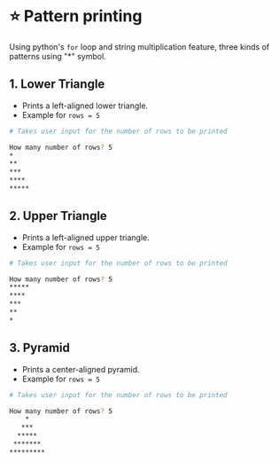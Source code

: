 # ⭐ Pattern printing

Using python's `for` loop and string multiplication feature, three kinds of patterns using "\*" symbol.

## 1. Lower Triangle

-   Prints a left-aligned lower triangle.
-   Example for `rows = 5`

```bash
# Takes user input for the number of rows to be printed

How many number of rows? 5
*
**
***
****
*****
```

## 2. Upper Triangle

-   Prints a left-aligned upper triangle.
-   Example for `rows = 5`

```bash
# Takes user input for the number of rows to be printed

How many number of rows? 5
*****
****
***
**
*
```

## 3. Pyramid

-   Prints a center-aligned pyramid.
-   Example for `rows = 5`

```bash
# Takes user input for the number of rows to be printed

How many number of rows? 5
    *
   ***
  *****
 *******
*********
```
